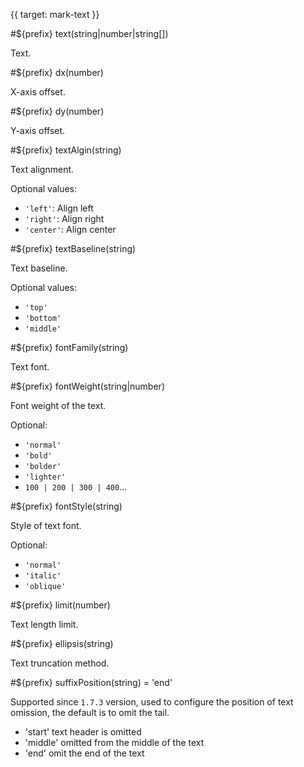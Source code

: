 {{ target: mark-text }}

<!-- ITextMarkSpec -->

#${prefix} text(string|number|string[])

Text.

#${prefix} dx(number)

X-axis offset.

#${prefix} dy(number)

Y-axis offset.

#${prefix} textAlgin(string)

Text alignment.

Optional values:

- `'left'`: Align left
- `'right'`: Align right
- `'center'`: Align center

#${prefix} textBaseline(string)

Text baseline.

Optional values:

- `'top'`
- `'bottom'`
- `'middle'`

#${prefix} fontFamily(string)

Text font.

#${prefix} fontWeight(string|number)

Font weight of the text.

Optional:

- `'normal'`
- `'bold'`
- `'bolder'`
- `'lighter'`
- `100 | 200 | 300 | 400`...

#${prefix} fontStyle(string)

Style of text font.

Optional:

- `'normal'`
- `'italic'`
- `'oblique'`

#${prefix} limit(number)

Text length limit.

#${prefix} ellipsis(string)

Text truncation method.

#${prefix} suffixPosition(string) = 'end'

Supported since `1.7.3` version, used to configure the position of text omission, the default is to omit the tail.

- 'start' text header is omitted
- 'middle' omitted from the middle of the text
- 'end' omit the end of the text
